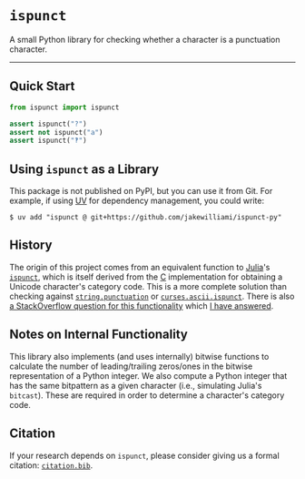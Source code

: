 # `ispunct`

A small Python library for checking whether a character is a punctuation character.

---

## Quick Start

```python
from ispunct import ispunct

assert ispunct("?")
assert not ispunct("a")
assert ispunct("‽")
```

## Using `ispunct` as a Library

This package is not published on PyPI, but you can use it from Git.  For example, if using [UV](https://github.com/astral-sh/uv/) for dependency management, you could write:

```shell
$ uv add "ispunct @ git+https://github.com/jakewilliami/ispunct-py"
```

## History

The origin of this project comes from an equivalent function to [Julia](https://julialang.org/)'s [`ispunct`](https://github.com/JuliaLang/julia/blob/7fa26f01/base/strings/unicode.jl#L531-L549), which is itself derived from the [C](https://www.c-language.org/) implementation for obtaining a Unicode character's category code.  This is a more complete solution than checking against [`string.punctuation`](https://docs.python.org/3/library/string.html#string.punctuation) or [`curses.ascii.ispunct`](https://docs.python.org/3/library/curses.ascii.html#curses.ascii.ispunct).  There is also [a StackOverflow question for this functionality](https://stackoverflow.com/q/46355466) which [I have answered](https://stackoverflow.com/a/79709763).

## Notes on Internal Functionality

This library also implements (and uses internally) bitwise functions to calculate the number of leading/trailing zeros/ones in the bitwise representation of a Python integer.  We also compute a Python integer that has the same bitpattern as a given character (i.e., simulating Julia's `bitcast`).  These are required in order to determine a character's category code.

## Citation

If your research depends on `ispunct`, please consider giving us a formal citation: [`citation.bib`](./citation.bib).
